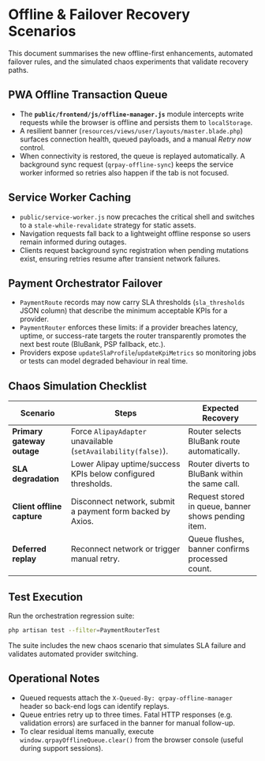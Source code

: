 # Offline & Failover Recovery Scenarios

This document summarises the new offline-first enhancements, automated failover rules, and the simulated chaos experiments that validate recovery paths.

## PWA Offline Transaction Queue

* The **`public/frontend/js/offline-manager.js`** module intercepts write requests while the browser is offline and persists them to `localStorage`.
* A resilient banner (`resources/views/user/layouts/master.blade.php`) surfaces connection health, queued payloads, and a manual *Retry now* control.
* When connectivity is restored, the queue is replayed automatically. A background sync request (`qrpay-offline-sync`) keeps the service worker informed so retries also happen if the tab is not focused.

## Service Worker Caching

* `public/service-worker.js` now precaches the critical shell and switches to a `stale-while-revalidate` strategy for static assets.
* Navigation requests fall back to a lightweight offline response so users remain informed during outages.
* Clients request background sync registration when pending mutations exist, ensuring retries resume after transient network failures.

## Payment Orchestrator Failover

* `PaymentRoute` records may now carry SLA thresholds (`sla_thresholds` JSON column) that describe the minimum acceptable KPIs for a provider.
* `PaymentRouter` enforces these limits: if a provider breaches latency, uptime, or success-rate targets the router transparently promotes the next best route (BluBank, PSP fallback, etc.).
* Providers expose `updateSlaProfile`/`updateKpiMetrics` so monitoring jobs or tests can model degraded behaviour in real time.

## Chaos Simulation Checklist

| Scenario | Steps | Expected Recovery |
| --- | --- | --- |
| **Primary gateway outage** | Force `AlipayAdapter` unavailable (`setAvailability(false)`). | Router selects BluBank route automatically. |
| **SLA degradation** | Lower Alipay uptime/success KPIs below configured thresholds. | Router diverts to BluBank within the same call. |
| **Client offline capture** | Disconnect network, submit a payment form backed by Axios. | Request stored in queue, banner shows pending item. |
| **Deferred replay** | Reconnect network or trigger manual retry. | Queue flushes, banner confirms processed count. |

## Test Execution

Run the orchestration regression suite:

```bash
php artisan test --filter=PaymentRouterTest
```

The suite includes the new chaos scenario that simulates SLA failure and validates automated provider switching.

## Operational Notes

* Queued requests attach the `X-Queued-By: qrpay-offline-manager` header so back-end logs can identify replays.
* Queue entries retry up to three times. Fatal HTTP responses (e.g. validation errors) are surfaced in the banner for manual follow-up.
* To clear residual items manually, execute `window.qrpayOfflineQueue.clear()` from the browser console (useful during support sessions).
